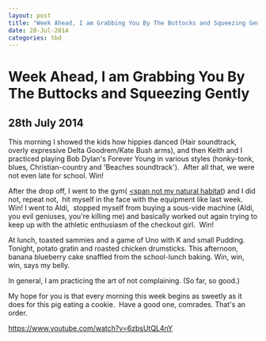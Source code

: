 ```yaml
---
layout: post
title: "Week Ahead, I am Grabbing You By The Buttocks and Squeezing Gently"
date: 28-Jul-2014
categories: tbd
---
```


# Week Ahead, I am Grabbing You By The Buttocks and Squeezing Gently

## 28th July 2014

This morning I showed the kids how hippies danced (Hair soundtrack,   overly expressive Delta Goodrem/Kate Bush arms),   and then Keith and I practiced playing Bob Dylan's Forever Young in various styles (honky-tonk, blues, Christian-country and 'Beaches soundtrack').  After all that, we were not even late for school. Win!

After the drop off, I went to the gym( <a href="http://mogantosh.com/adventures-in-exercise-part-3-testing-times-for-safety-underpants/"><span not my natural habitat</span></a>) and I did not, repeat not,  hit myself in the face with the equipment like last week. Win! I went to Aldi,  stopped myself from buying a sous-vide machine (Aldi, you evil geniuses, you're killing me) and basically worked out again trying to keep up with the athletic enthusiasm of the checkout girl.  Win!

At lunch, toasted sammies and a game of Uno with K and small Pudding. Tonight, potato gratin and roasted chicken drumsticks. This afternoon, banana blueberry cake snaffled from the school-lunch baking. Win, win, win, says my belly.

In general, I am practicing the art of not complaining. (So far, so good.)

My hope for you is that every morning this week begins as sweetly as it does for this pig eating a cookie.  Have a good one, comrades. That's an order.

https://www.youtube.com/watch?v=6zbsUtQL4nY
